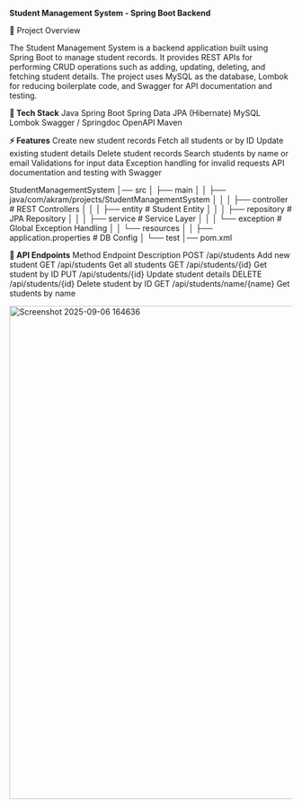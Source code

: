 **Student Management System - Spring Boot Backend**

📌 Project Overview

The Student Management System is a backend application built using Spring Boot to manage student records.
It provides REST APIs for performing CRUD operations such as adding, updating, deleting, and fetching student details.
The project uses MySQL as the database, Lombok for reducing boilerplate code, and Swagger for API documentation and testing.

**🚀 Tech Stack**
Java
Spring Boot
Spring Data JPA (Hibernate)
MySQL
Lombok
Swagger / Springdoc OpenAPI
Maven

**⚡ Features**
Create new student records
Fetch all students or by ID
Update existing student details
Delete student records
Search students by name or email
Validations for input data
Exception handling for invalid requests
API documentation and testing with Swagger

StudentManagementSystem
│── src
│   ├── main
│   │   ├── java/com/akram/projects/StudentManagementSystem
│   │   │   ├── controller    # REST Controllers
│   │   │   ├── entity        # Student Entity
│   │   │   ├── repository    # JPA Repository
│   │   │   ├── service       # Service Layer
│   │   │   └── exception     # Global Exception Handling
│   │   └── resources
│   │       ├── application.properties  # DB Config
│   └── test 
│── pom.xml

**📌 API Endpoints**
Method	Endpoint	Description
POST	/api/students	Add new student
GET	/api/students	Get all students
GET	/api/students/{id}	Get student by ID
PUT	/api/students/{id}	Update student details
DELETE	/api/students/{id}	Delete student by ID
GET	/api/students/name/{name}	Get students by name

<img width="1895" height="878" alt="Screenshot 2025-09-06 164636" src="https://github.com/user-attachments/assets/90b6c560-8364-4143-bba8-8096e33a09ad" />
